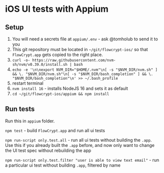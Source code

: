 # iOS UI tests with Appium

## Setup

1. You will need a secrets file at `appium/.env` - ask @tomholub to send it to you
2. This git repository must be located in `~/git/flowcrypt-ios/` so that `FlowCrypt.app` gets copied to the right place.
3. `curl -o- https://raw.githubusercontent.com/nvm-sh/nvm/v0.39.0/install.sh | bash`
4. `echo -e '\n\nexport NVM_DIR="$HOME/.nvm"\n[ -s "$NVM_DIR/nvm.sh" ] && \. "$NVM_DIR/nvm.sh"\n[ -s "$NVM_DIR/bash_completion" ] && \. "$NVM_DIR/bash_completion"\n' >> ~/.bash_profile`
5. restart terminal
6. `nvm install 16` - installs NodeJS 16 and sets it as default
7. `cd ~/git/flowcrypt-ios/appium && npm install`

## Run tests

Run this in `appium` folder. 

`npm test` - build `FlowCrypt.app` and run all ui tests

`npm run-script only.test.all` - run all ui tests without building the `.app`. Use this if you already built the `.app` before, and now only want to change the UI test spec without rebuilding the app

`npm run-script only.test.filter "user is able to view text email"` - run a particular ui test without building `.app`, filtered by name
